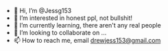 - 👋 Hi, I’m @Jessg153
- 👀 I’m interested in honest ppl, not bullshit!
- 🌱 I’m currently learning, there aren't any real people 
- 💞️ I’m looking to collaborate on ...
- 📫 How to reach me, email drewjess153@gmail.com

<!---
Jessg153/Jessg153 is a ✨ special ✨ repository because its `README.md` (this file) appears on your GitHub profile.
You can click the Preview link to take a look at your changes.
--->
